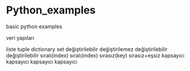 # Python_examples
basic python examples

veri yapıları

liste                   tuple                   dictionary               set 
değiştirilebilir        değiştirilemez          değiştirilebilir        değiştirilebilir
sıralı(index)           sıralı(index)           sırasız(key)            sırasız+eşsiz
kapsayıcı               kapsayıcı               kapsayıcı               kapsayıcı
